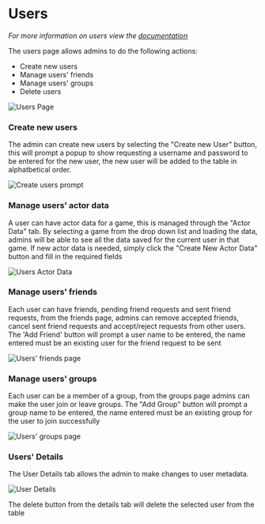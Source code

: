 # Users
*For more information on users view the <a href="../user.md">documentation</a>*

The users page allows admins to do the following actions:
* Create new users
* Manage users' friends
* Manage users' groups
* Delete users

![Users Page](../../images/features/admin/Users.png)

### Create new users

The admin can create new users by selecting the "Create new User" button, this will prompt a popup to show requesting a username and password to be entered for the new user, the new user will be added to the table in alphatbetical order.

![Create users prompt](../../images/features/admin/UsersCreate.png)

### Manage users' actor data

A user can have actor data for a game, this is managed through the "Actor Data" tab. By selecting a game from the drop down list and loading the data, admins will be able to see all the data saved for the current user in that game. If new actor data is needed, simply click the "Create New Actor Data" button and fill in the required fields

![Users Actor Data](../../images/features/admin/UsersActorData.png)

### Manage users' friends

Each user can have friends, pending friend requests and sent friend requests, from the friends page, admins can remove accepted friends, cancel sent friend requests and accept/reject requests from other users.
The 'Add Friend' button will prompt a user name to be entered, the name entered must be an existing user for the friend request to be sent

![Users' friends page](../../images/features/admin/UsersFriends.png)

### Manage users' groups

Each user can be a member of a group, from the groups page admins can make the user join or leave groups.
The "Add Group" button will prompt a group name to be entered, the name entered must be an existing group for the user to join successfully

![Users' groups page](../../images/features/admin/UsersGroups.png)

### Users' Details

The User Details tab allows the admin to make changes to user metadata.

![User Details](../../images/features/admin/UsersProfile.png)

The delete button from the details tab will delete the selected user from the table

